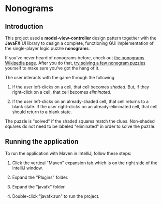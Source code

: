 # Nonograms

## Introduction

This project used a **model-view-controller** design pattern together with the **JavaFX** UI library to design a complete, functioning GUI implementation of the single-player logic puzzle **nonograms**.

If you've never heard of nonograms before, check out [the nonograms Wikipedia page](https://en.wikipedia.org/wiki/Nonogram). After you do that, [try solving a few nonogram puzzles](https://www.puzzle-nonograms.com/) yourself to make sure you've got the hang of it.

The user interacts with the game through the following:

1. If the user left-clicks on a cell, that cell becomes *shaded*. But, if they right-click on a cell, that cell becomes *eliminated*.

2. If the user left-clicks on an already-shaded cell, that cell returns to a blank state. If the user right-clicks on an already-eliminated cell, that cell should return to a blank state.

The puzzle is "solved" if the shaded squares match the clues. Non-shaded squares do not need to be labeled "eliminated" in order to solve the puzzle.


## Running the application

To run the application with Maven in IntelliJ, follow these steps:

1. Click the vertical "Maven" expansion tab which is on the right side of the IntelliJ window.

2. Expand the "Plugins" folder.

3. Expand the "javafx" folder.

4. Double-click "javafx:run" to run the project.


